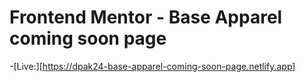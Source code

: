 # Frontend Mentor - Base Apparel coming soon page

-[Live:][https://dpak24-base-apparel-coming-soon-page.netlify.app]
